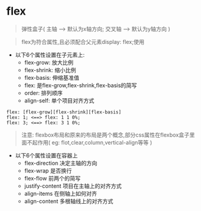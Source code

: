 # flex

> 弹性盒子( 主轴 --> 默认为x轴方向; 交叉轴 --> 默认为y轴方向 )
        
> flex为符合属性,且必须配合父元素display: flex;使用
        
- 以下6个属性设置在子元素上:
    - flex-grow: 放大比例
    - flex-shrink: 缩小比例
    - flex-basis: 伸缩基准值
    - flex: 是flex-grow,flex-shrink,flex-basis的简写
    - order: 排列顺序
    - align-self: 单个项目对齐方式

```
flex: [flex-grow][flex-shrink][flex-basis]
flex: 1; <==> flex: 1 1 0%;
flex: 3; <==> flex: 3 1 0%;
```

>注意: flexbox布局和原来的布局是两个概念,部分css属性在flexbox盒子里面不起作用( eg: flot,clear,column,vertical-align等等 )

- 以下6个属性设置在容器上
    - flex-direction 决定主轴的方向
    - flex-wrap 是否换行
    - flex-flow 前两个的简写
    - justify-content 项目在主轴上的对齐方式
    - align-items 在侧轴上如何对齐
    - align-content 多根轴线上的对齐方式